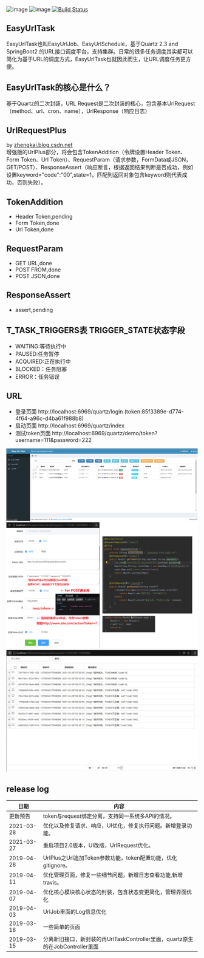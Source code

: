 ![image](https://img.shields.io/badge/Quartz-%E2%98%85%E2%98%85%E2%98%85%E2%98%85%E2%98%85-brightgreen.svg)
![image](https://img.shields.io/badge/springboot2-%E2%98%85%E2%98%85%E2%98%85%E2%98%85%E2%98%85-brightgreen.svg)
[![Build Status](https://api.travis-ci.org/moshowgame/spring-boot-EasyUrlTask.svg?branch=master)](https://api.travis-ci.org/moshowgame/spring-boot-EasyUrlTask.svg)
<br>

EasyUrlTask
----
EasyUrlTask也叫EasyUrlJob、EasyUrlSchedule，基于Quartz 2.3 and SpringBoot2 的URL接口调度平台，支持集群。日常的很多任务调度其实都可以简化为基于URL的调度方式，EasyUrlTask也就因此而生，让URL调度任务更方便。

EasyUrlTask的核心是什么？
----
基于Quartz的二次封装，URL Request是二次封装的核心，包含基本UrlRequest（method、url、cron、name），UrlResponse（响应日志）


UrlRequestPlus
----
by [zhengkai.blog.csdn.net](zhengkai.blog.csdn.net) <br>
增强版的UrlPlus部分，将会包含TokenAddition（令牌设置Header Token、Form Token、Url Token）、RequestParam（请求参数，FormData或JSON，GET/POST）、ResponseAssert（响应断言，根据返回结果判断是否成功，例如设置keyword="code":"00",state=1，匹配到返回对象包含keyword则代表成功，否则失败）。

TokenAddition
----
- Header Token,pending
- Form Token,done
- Url Token,done

RequestParam
----
- GET URL,done
- POST FROM,done
- POST JSON,done

ResponseAssert
----
- assert,pending


T_TASK_TRIGGERS表 TRIGGER_STATE状态字段
----
- WAITING:等待执行中
- PAUSED:任务暂停
- ACQUIRED:正在执行中
- BLOCKED：任务阻塞 
- ERROR：任务错误

URL
----
- 登录页面 http://localhost:6969/quartz/login (token:85f3389e-d774-4f64-a96c-d4ba61f988b8)
- 启动页面 http://localhost:6969/quartz/index
- 测试token页面 http://localhost:6969/quartz/demo/token?username=111&password=222

<img src="./image1.png">
<img src="./image2.png">
<img src="./image3.png">

release log
----
|日期|内容|
|----|----|
|更新预告|token与request绑定分离，支持同一系统多API的情况。|
|2021-03-28|优化以及修复请求、响应，UI优化，修复执行问题。新增登录功能。|
|2021-03-27|重启项目2.0版本，UI改版，UrlRequest优化。|
|2019-04-28|UrlPlus之Url追加Token参数功能，token配置功能，优化gitignore。|
|2019-04-11|优化管理页面，修复一些细节问题，新增日志查看功能,新增travis。|
|2019-04-07|优化核心模块核心状态的封装，包含状态变更简化，管理界面优化|
|2019-04-03|UrlJob里面的Log信息优化|
|2019-03-18|一些简单的页面|
|2019-03-15|分离新旧接口，新封装的再UrlTaskController里面，quartz原生的在JobController里面|